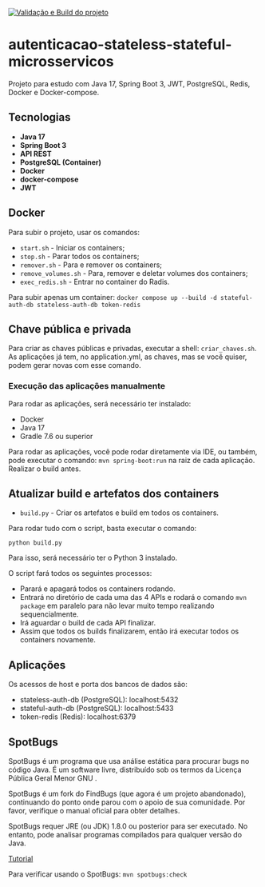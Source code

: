 [![Validação e Build do projeto](https://github.com/danielso2007/autenticacao-stateless-stateful-microsservicos/actions/workflows/maven.yml/badge.svg?branch=main)](https://github.com/danielso2007/autenticacao-stateless-stateful-microsservicos/actions/workflows/maven.yml)

# autenticacao-stateless-stateful-microsservicos

Projeto para estudo com Java 17, Spring Boot 3, JWT, PostgreSQL, Redis, Docker e Docker-compose.

## Tecnologias

* **Java 17**
* **Spring Boot 3**
* **API REST**
* **PostgreSQL (Container)**
* **Docker**
* **docker-compose**
* **JWT**

## Docker

Para subir o projeto, usar os comandos:

- `start.sh` - Iniciar os containers;
- `stop.sh` - Parar todos os containers;
- `remover.sh` - Para e remover os containers;
- `remove_volumes.sh` - Para, remover e deletar volumes dos containers;
- `exec_redis.sh` - Entrar no container do Radis.

Para subir apenas um container: `docker compose up --build -d stateful-auth-db stateless-auth-db token-redis`

## Chave pública e privada

Para criar as chaves públicas e privadas, executar a shell: `criar_chaves.sh`. As aplicações já tem, no application.yml, as chaves, mas se você quiser, podem gerar novas com esse comando.

### Execução das aplicações manualmente

Para rodar as aplicações, será necessário ter instalado:

* Docker
* Java 17
* Gradle 7.6 ou superior

Para rodar as aplicações, você pode rodar diretamente via IDE, ou também, pode executar o comando: `mvn spring-boot:run` na raiz de cada aplicação. Realizar o build antes.

## Atualizar build e artefatos dos containers

- `build.py` - Criar os artefatos e build em todos os containers.

Para rodar tudo com o script, basta executar o comando:

`python build.py`

Para isso, será necessário ter o Python 3 instalado.

O script fará todos os seguintes processos:

* Parará e apagará todos os containers rodando.
* Entrará no diretório de cada uma das 4 APIs e rodará o comando `mvn package` em paralelo para não levar muito tempo realizando sequencialmente.
* Irá aguardar o build de cada API finalizar.
* Assim que todos os builds finalizarem, então irá executar todos os containers novamente.

## Aplicações

Os acessos de host e porta dos bancos de dados são:

* stateless-auth-db (PostgreSQL): localhost:5432
* stateful-auth-db (PostgreSQL): localhost:5433
* token-redis (Redis): localhost:6379


## SpotBugs

SpotBugs é um programa que usa análise estática para procurar bugs no código Java. É um software livre, distribuído sob os termos da Licença Pública Geral Menor GNU .

SpotBugs é um fork do FindBugs (que agora é um projeto abandonado), continuando do ponto onde parou com o apoio de sua comunidade. Por favor, verifique o manual oficial para obter detalhes.

SpotBugs requer JRE (ou JDK) 1.8.0 ou posterior para ser executado. No entanto, pode analisar programas compilados para qualquer versão do Java.

[Tutorial](https://spotbugs.readthedocs.io/en/latest/maven.html)

Para verificar usando o SpotBugs: `mvn spotbugs:check`

